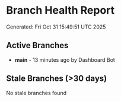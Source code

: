 # Branch Health Report
Generated: Fri Oct 31 15:49:51 UTC 2025

## Active Branches
- **main** - 13 minutes ago by Dashboard Bot

## Stale Branches (>30 days)
No stale branches found
